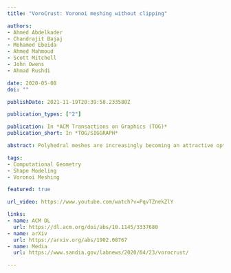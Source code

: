 ```yaml
---
title: "VoroCrust: Voronoi meshing without clipping"

authors:
- Ahmed Abdelkader
- Chandrajit Bajaj
- Mohamed Ebeida
- Ahmed Mahmoud
- Scott Mitchell
- John Owens
- Ahmad Rushdi

date: 2020-05-08
doi: ""

publishDate: 2021-11-19T20:39:58.233580Z

publication_types: ["2"]

publication: In *ACM Transactions on Graphics (TOG)*
publication_short: In *TOG/SIGGRAPH*

abstract: Polyhedral meshes are increasingly becoming an attractive option with particular advantages over traditional meshes for certain applications. What has been missing is a robust polyhedral meshing algorithm that can handle broad classes of domains exhibiting arbitrarily curved boundaries and sharp features. In addition, the power of primal-dual mesh pairs, exemplified by Voronoi-Delaunay meshes, has been recognized as an important ingredient in numerous formulations. The VoroCrust algorithm is the first provably correct algorithm for conforming polyhedral Voronoi meshing for non-convex and non-manifold domains with guarantees on the quality of both surface and volume elements. A robust refinement process estimates a suitable sizing field that enables the careful placement of Voronoi seeds across the surface, circumventing the need for clipping and avoiding its many drawbacks. The algorithm has the flexibility of filling the interior by either structured or random samples while preserving all sharp features in the output mesh. We demonstrate the capabilities of the algorithm on a variety of models and compare against state-of-the-art polyhedral meshing methods based on clipped Voronoi cells establishing the clear advantage of VoroCrust output.

tags:
- Computational Geometry
- Shape Modeling
- Voronoi Meshing

featured: true

url_video: https://www.youtube.com/watch?v=PqvTZnekZlY

links:
- name: ACM DL
  url: https://dl.acm.org/doi/abs/10.1145/3337680
- name: arXiv
  url: https://arxiv.org/abs/1902.08767
- name: Media
  url: https://www.sandia.gov/labnews/2020/04/23/vorocrust/

---
```


